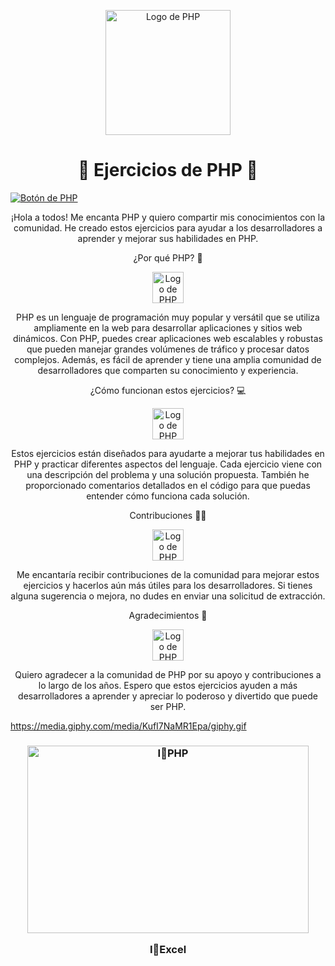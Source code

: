 <p align="center">
  <a href="#ejercicios-de-php" target="_blank">
    <img src="https://www.php.net/images/logos/new-php-logo.svg" alt="Logo de PHP" width="200" height="200">
  </a>
  <h1 align="center">🚀 Ejercicios de PHP 🚀</h1>
  <a href="#ejercicios-de-php" target="_blank">
    <img src="https://img.shields.io/badge/PHP-%23777BB4.svg?&style=for-the-badge&logo=php&logoColor=white" alt="Botón de PHP">
  </a>
</p>

<p align="center">¡Hola a todos! Me encanta PHP y quiero compartir mis conocimientos con la comunidad. He creado estos ejercicios para ayudar a los desarrolladores a aprender y mejorar sus habilidades en PHP.</p>

<p align="center"> ¿Por qué PHP? 🤔 </p>

<p align="center">
  <img src="https://www.php.net/images/logos/new-php-logo.svg" alt="Logo de PHP" width="50" height="50">
</p>

<p align="center">PHP es un lenguaje de programación muy popular y versátil que se utiliza ampliamente en la web para desarrollar aplicaciones y sitios web dinámicos. Con PHP, puedes crear aplicaciones web escalables y robustas que pueden manejar grandes volúmenes de tráfico y procesar datos complejos. Además, es fácil de aprender y tiene una amplia comunidad de desarrolladores que comparten su conocimiento y experiencia.</p>

<p align="center"> ¿Cómo funcionan estos ejercicios? 💻 </p>

<p align="center">
  <img src="https://www.php.net/images/logos/new-php-logo.svg" alt="Logo de PHP" width="50" height="50">
</p>

<p align="center">Estos ejercicios están diseñados para ayudarte a mejorar tus habilidades en PHP y practicar diferentes aspectos del lenguaje. Cada ejercicio viene con una descripción del problema y una solución propuesta. También he proporcionado comentarios detallados en el código para que puedas entender cómo funciona cada solución.</p>

<p align="center"> Contribuciones 👨‍💻 </p>

<p align="center">
  <img src="https://www.php.net/images/logos/new-php-logo.svg" alt="Logo de PHP" width="50" height="50">
</p>

<p align="center">Me encantaría recibir contribuciones de la comunidad para mejorar estos ejercicios y hacerlos aún más útiles para los desarrolladores. Si tienes alguna sugerencia o mejora, no dudes en enviar una solicitud de extracción.</p>

<p align="center"> Agradecimientos 🙏 </p>

<p align="center">
  <img src="https://www.php.net/images/logos/new-php-logo.svg" alt="Logo de PHP" width="50" height="50">
</p>

<p align="center">Quiero agradecer a la comunidad de PHP por su apoyo y contribuciones a lo largo de los años. Espero que estos ejercicios ayuden a más desarrolladores a aprender y apreciar lo poderoso y divertido que puede ser PHP.</p>

https://media.giphy.com/media/KufI7NaMR1Epa/giphy.gif


<h3 align="center"><img src="https://media.giphy.com/media/KufI7NaMR1Epa/giphy.gif" alt="I💙PHP" width="450" height="300" style="display:block;margin:auto;"><p>I💙Excel</p></h3>
